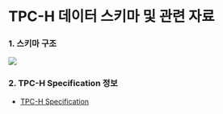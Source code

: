 # TPC-H 데이터 스키마 및 관련 자료

### 1. 스키마 구조
![](https://www.student.cs.uwaterloo.ca/~cs348/F14/TPC-H_Schema.png)

### 2. TPC-H Specification 정보
* [TPC-H Specification](http://www.tpc.org/TPC_Documents_Current_Versions/pdf/TPC-H_v2.17.1.pdf)
